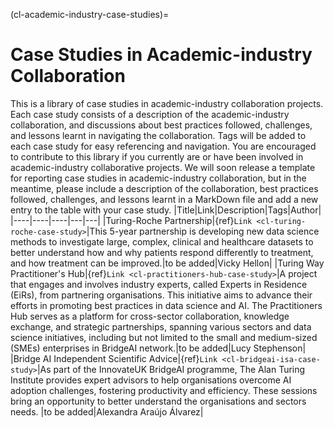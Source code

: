(cl-academic-industry-case-studies)=
# Case Studies in Academic-industry Collaboration
This is a library of case studies in academic-industry collaboration projects. Each case study consists of a description of the academic-industry collaboration, and discussions about best practices followed, challenges, and lessons learnt in navigating the collaboration. Tags will be added to each case study for easy referencing and navigation.
You are encouraged to contribute to this library if you currently are or have been involved in academic-industry collaborative projects. We will soon release a template for reporting case studies in academic-industry collaboration, but in the meantime, please include a description of the collaboration, best practices followed, challenges, and lessons learnt in a MarkDown file and add a new entry to the table with your case study.
|Title|Link|Description|Tags|Author|
|----|----|----|---|---|
|Turing-Roche Partnership|{ref}`Link <cl-turing-roche-case-study>`|This 5-year partnership is developing new data science methods to investigate large, complex, clinical and healthcare datasets to better understand how and why patients respond differently to treatment, and how treatment can be improved.|to be added|Vicky Hellon|
|Turing Way Practitioner's Hub|{ref}`Link <cl-practitioners-hub-case-study>`|A project that engages and involves industry experts, called Experts in Residence (EiRs), from partnering organisations. This initiative aims to advance their efforts in promoting best practices in data science and AI. The Practitioners Hub serves as a platform for cross-sector collaboration, knowledge exchange, and strategic partnerships, spanning various sectors and data science initiatives, including but not limited to the small and medium-sized (SMEs) enterprises in BridgeAI network.|to be added|Lucy Stephenson|
|Bridge AI Independent Scientific Advice|{ref}`Link <cl-bridgeai-isa-case-study>`|As part of the InnovateUK BridgeAI programme, The Alan Turing Institute provides expert advisors to help organisations overcome AI adoption challenges, fostering productivity and efficiency. These sessions bring an opportunity to better understand the organisations and sectors needs. |to be added|Alexandra Araújo Álvarez|
